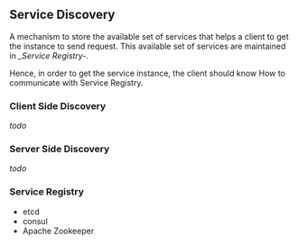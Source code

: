 ## Service Discovery

A mechanism to store the available set of services that helps a client to get the instance to send request.
This available set of services are maintained in *_Service Registry-*[]().

Hence, in order to get the service instance, the client should know How to communicate with Service Registry.

### Client Side Discovery

_todo_

### Server Side Discovery

_todo_

### Service Registry

* etcd
* consul
* Apache Zookeeper
